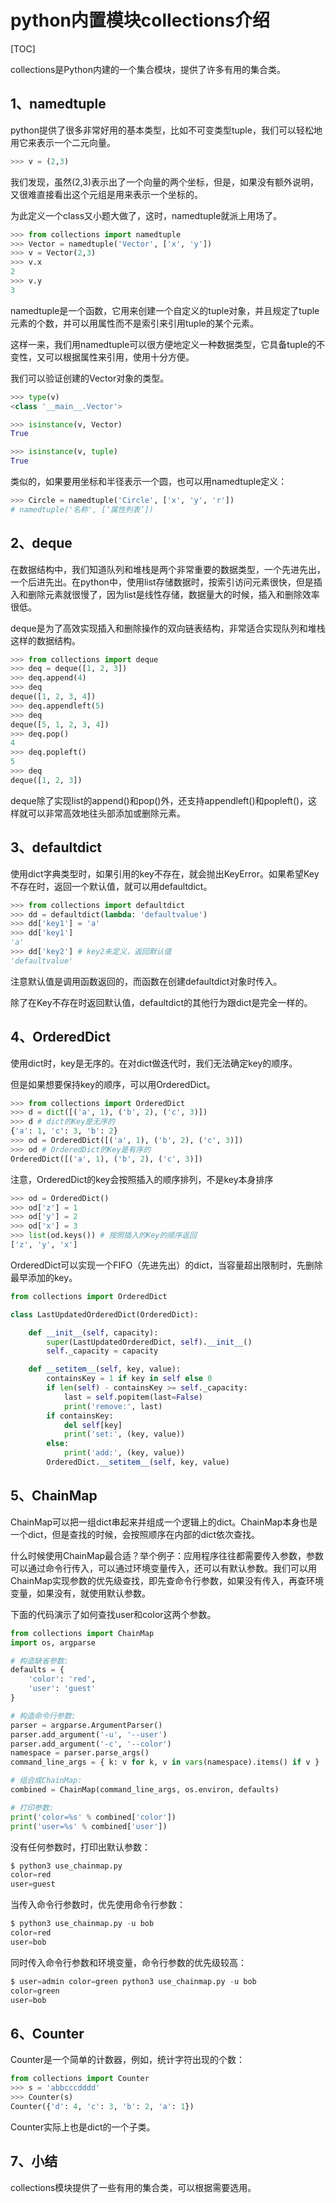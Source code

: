 # python内置模块collections介绍

[TOC]

collections是Python内建的一个集合模块，提供了许多有用的集合类。

## 1、namedtuple

python提供了很多非常好用的基本类型，比如不可变类型tuple，我们可以轻松地用它来表示一个二元向量。

```python
>>> v = (2,3) 
```

我们发现，虽然(2,3)表示出了一个向量的两个坐标，但是，如果没有额外说明，又很难直接看出这个元组是用来表示一个坐标的。

为此定义一个class又小题大做了，这时，namedtuple就派上用场了。

```python
>>> from collections import namedtuple
>>> Vector = namedtuple('Vector', ['x', 'y'])
>>> v = Vector(2,3)
>>> v.x
2
>>> v.y
3

```

namedtuple是一个函数，它用来创建一个自定义的tuple对象，并且规定了tuple元素的个数，并可以用属性而不是索引来引用tuple的某个元素。

这样一来，我们用namedtuple可以很方便地定义一种数据类型，它具备tuple的不变性，又可以根据属性来引用，使用十分方便。

我们可以验证创建的Vector对象的类型。

```python
>>> type(v)
<class '__main__.Vector'>

>>> isinstance(v, Vector)
True

>>> isinstance(v, tuple)
True 

```

类似的，如果要用坐标和半径表示一个圆，也可以用namedtuple定义：

```python
>>> Circle = namedtuple('Circle', ['x', 'y', 'r'])
# namedtuple('名称', [‘属性列表’])

```

## 2、deque

在数据结构中，我们知道队列和堆栈是两个非常重要的数据类型，一个先进先出，一个后进先出。在python中，使用list存储数据时，按索引访问元素很快，但是插入和删除元素就很慢了，因为list是线性存储，数据量大的时候，插入和删除效率很低。

deque是为了高效实现插入和删除操作的双向链表结构，非常适合实现队列和堆栈这样的数据结构。

```python
>>> from collections import deque
>>> deq = deque([1, 2, 3])
>>> deq.append(4)
>>> deq
deque([1, 2, 3, 4])
>>> deq.appendleft(5)
>>> deq
deque([5, 1, 2, 3, 4])
>>> deq.pop()
4
>>> deq.popleft()
5
>>> deq
deque([1, 2, 3])

```

deque除了实现list的append()和pop()外，还支持appendleft()和popleft()，这样就可以非常高效地往头部添加或删除元素。

## 3、defaultdict

使用dict字典类型时，如果引用的key不存在，就会抛出KeyError。如果希望Key不存在时，返回一个默认值，就可以用defaultdict。

```python
>>> from collections import defaultdict
>>> dd = defaultdict(lambda: 'defaultvalue')
>>> dd['key1'] = 'a'
>>> dd['key1']
'a'
>>> dd['key2'] # key2未定义，返回默认值
'defaultvalue'

```

注意默认值是调用函数返回的，而函数在创建defaultdict对象时传入。

除了在Key不存在时返回默认值，defaultdict的其他行为跟dict是完全一样的。

## 4、OrderedDict

使用dict时，key是无序的。在对dict做迭代时，我们无法确定key的顺序。

但是如果想要保持key的顺序，可以用OrderedDict。

```python
>>> from collections import OrderedDict
>>> d = dict([('a', 1), ('b', 2), ('c', 3)])
>>> d # dict的Key是无序的
{'a': 1, 'c': 3, 'b': 2}
>>> od = OrderedDict([('a', 1), ('b', 2), ('c', 3)])
>>> od # OrderedDict的Key是有序的
OrderedDict([('a', 1), ('b', 2), ('c', 3)])

```

注意，OrderedDict的key会按照插入的顺序排列，不是key本身排序

```python
>>> od = OrderedDict()
>>> od['z'] = 1
>>> od['y'] = 2
>>> od['x'] = 3
>>> list(od.keys()) # 按照插入的Key的顺序返回
['z', 'y', 'x']

```

OrderedDict可以实现一个FIFO（先进先出）的dict，当容量超出限制时，先删除最早添加的key。

```python
from collections import OrderedDict

class LastUpdatedOrderedDict(OrderedDict):

    def __init__(self, capacity):
        super(LastUpdatedOrderedDict, self).__init__()
        self._capacity = capacity

    def __setitem__(self, key, value):
        containsKey = 1 if key in self else 0
        if len(self) - containsKey >= self._capacity:
            last = self.popitem(last=False)
            print('remove:', last)
        if containsKey:
            del self[key]
            print('set:', (key, value))
        else:
            print('add:', (key, value))
        OrderedDict.__setitem__(self, key, value)

```

## 5、ChainMap

ChainMap可以把一组dict串起来并组成一个逻辑上的dict。ChainMap本身也是一个dict，但是查找的时候，会按照顺序在内部的dict依次查找。

什么时候使用ChainMap最合适？举个例子：应用程序往往都需要传入参数，参数可以通过命令行传入，可以通过环境变量传入，还可以有默认参数。我们可以用ChainMap实现参数的优先级查找，即先查命令行参数，如果没有传入，再查环境变量，如果没有，就使用默认参数。

下面的代码演示了如何查找user和color这两个参数。

```python
from collections import ChainMap
import os, argparse

# 构造缺省参数:
defaults = {
    'color': 'red',
    'user': 'guest'
}

# 构造命令行参数:
parser = argparse.ArgumentParser()
parser.add_argument('-u', '--user')
parser.add_argument('-c', '--color')
namespace = parser.parse_args()
command_line_args = { k: v for k, v in vars(namespace).items() if v }

# 组合成ChainMap:
combined = ChainMap(command_line_args, os.environ, defaults)

# 打印参数:
print('color=%s' % combined['color'])
print('user=%s' % combined['user'])

```

没有任何参数时，打印出默认参数：

```python
$ python3 use_chainmap.py 
color=red
user=guest

```

当传入命令行参数时，优先使用命令行参数：

```python
$ python3 use_chainmap.py -u bob
color=red
user=bob

```

同时传入命令行参数和环境变量，命令行参数的优先级较高：

```python
$ user=admin color=green python3 use_chainmap.py -u bob
color=green
user=bob
```

## 6、Counter

Counter是一个简单的计数器，例如，统计字符出现的个数：

```python
from collections import Counter
>>> s = 'abbcccdddd'
>>> Counter(s)
Counter({'d': 4, 'c': 3, 'b': 2, 'a': 1})

```

Counter实际上也是dict的一个子类。

## 7、小结

collections模块提供了一些有用的集合类，可以根据需要选用。